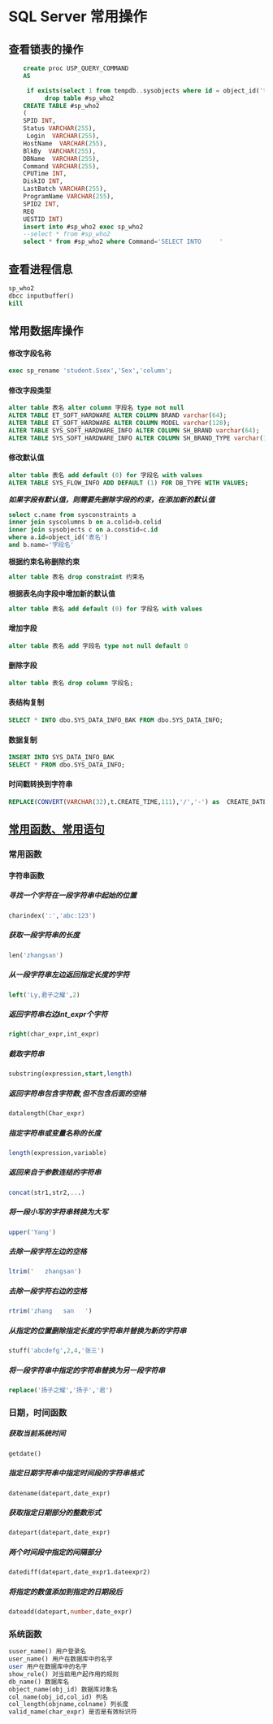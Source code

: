 # SQL Server 常用操作

## 查看锁表的操作
```sql 
	create proc USP_QUERY_COMMAND
    AS 

     if exists(select 1 from tempdb..sysobjects where id = object_id('tempdb..#sp_who2'))
          drop table #sp_who2
    CREATE TABLE #sp_who2
    (
    SPID INT,
    Status VARCHAR(255),
     Login  VARCHAR(255),
    HostName  VARCHAR(255),
    BlkBy  VARCHAR(255),
    DBName  VARCHAR(255),
    Command VARCHAR(255),
    CPUTime INT,
    DiskIO INT,
    LastBatch VARCHAR(255),
    ProgramName VARCHAR(255),
    SPID2 INT,
    REQ
    UESTID INT)
    insert into #sp_who2 exec sp_who2
    --select * from #sp_who2
    select * from #sp_who2 where Command='SELECT INTO     ' 
```
## 查看进程信息
```sql 
sp_who2 
dbcc inputbuffer()
kill 
```

## 常用数据库操作

####  修改字段名称
```sql
exec sp_rename 'student.Ssex','Sex','column';
```
####  修改字段类型
```sql 
alter table 表名 alter column 字段名 type not null
ALTER TABLE ET_SOFT_HARDWARE ALTER COLUMN BRAND varchar(64);
ALTER TABLE ET_SOFT_HARDWARE ALTER COLUMN MODEL varchar(128);
ALTER TABLE SYS_SOFT_HARDWARE_INFO ALTER COLUMN SH_BRAND varchar(64);
ALTER TABLE SYS_SOFT_HARDWARE_INFO ALTER COLUMN SH_BRAND_TYPE varchar(128);
```
#### 修改默认值
```sql
alter table 表名 add default (0) for 字段名 with values
ALTER TABLE SYS_FLOW_INFO ADD DEFAULT (1) FOR DB_TYPE WITH VALUES;
```
***如果字段有默认值，则需要先删除字段的约束，在添加新的默认值***

```sql
select c.name from sysconstraints a 
inner join syscolumns b on a.colid=b.colid 
inner join sysobjects c on a.constid=c.id
where a.id=object_id('表名') 
and b.name='字段名'
```
**根据约束名称删除约束**
```sql
alter table 表名 drop constraint 约束名
```
**根据表名向字段中增加新的默认值**
```sql
alter table 表名 add default (0) for 字段名 with values
```
#### 增加字段

```sql
alter table 表名 add 字段名 type not null default 0
```

#### 删除字段

```sql
alter table 表名 drop column 字段名;
```

#### 表结构复制

```sql
SELECT * INTO dbo.SYS_DATA_INFO_BAK FROM dbo.SYS_DATA_INFO;
```

#### 数据复制

```sql
INSERT INTO SYS_DATA_INFO_BAK
SELECT * FROM dbo.SYS_DATA_INFO;
```

#### 

#### 时间戳转换到字符串

```sql
REPLACE(CONVERT(VARCHAR(32),t.CREATE_TIME,111),'/','-') as  CREATE_DATE
```

##  [常用函数、常用语句](https://www.cnblogs.com/sxxjyj/p/6180711.html)

### 常用函数
#### 字符串函数
##### 寻找一个字符在一段字符串中起始的位置
```sql
charindex(':','abc:123')  
```
##### 获取一段字符串的长度
```sql
len('zhangsan')   
```
##### 从一段字符串左边返回指定长度的字符
```sql
left('Ly,君子之耀',2)   
```
##### 返回字符串右边int_expr个字符
```sql
right(char_expr,int_expr)
```
##### 截取字符串
```sql
substring(expression,start,length)
```
##### 返回字符串包含字符数,但不包含后面的空格
```sql
datalength(Char_expr)  
```
##### 指定字符串或变量名称的长度
```sql
length(expression,variable)
```
##### 返回来自于参数连结的字符串
```sql
concat(str1,str2,...) 
```
##### 将一段小写的字符串转换为大写
```sql
upper('Yang') 
```
##### 去除一段字符左边的空格
```sql
ltrim('   zhangsan') 
```
##### 去除一段字符右边的空格
```sql
rtrim('zhang   san   ') 
```
##### 从指定的位置删除指定长度的字符串并替换为新的字符串
```sql
stuff('abcdefg',2,4,'张三') 
```
##### 将一段字符串中指定的字符串替换为另一段字符串
```sql
replace('扬子之耀','扬子','君') 
```

### 日期，时间函数

##### 获取当前系统时间
```sql
getdate() 
```
##### 指定日期字符串中指定时间段的字符串格式
```sql
datename(datepart,date_expr)
```
##### 获取指定日期部分的整数形式
```sql
datepart(datepart,date_expr) 
```
##### 两个时间段中指定的间隔部分
```sql
datediff(datepart,date_expr1.dateexpr2)
```
##### 将指定的数值添加到指定的日期段后
```sql
dateadd(datepart,number,date_expr) 
```
###  系统函数
```sql
suser_name() 用户登录名
user_name() 用户在数据库中的名字
user 用户在数据库中的名字
show_role() 对当前用户起作用的规则
db_name() 数据库名
object_name(obj_id) 数据库对象名
col_name(obj_id,col_id) 列名
col_length(objname,colname) 列长度
valid_name(char_expr) 是否是有效标识符
```



